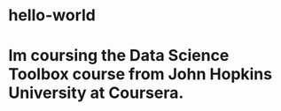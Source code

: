 # hello-world
# Im coursing the Data Science Toolbox course from John Hopkins University at Coursera.
